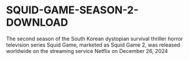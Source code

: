 # SQUID-GAME-SEASON-2-DOWNLOAD
The second season of the South Korean dystopian survival thriller horror television series Squid Game, marketed as Squid Game 2, was released worldwide on the streaming service Netflix on December 26, 2024
